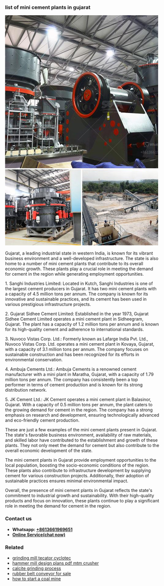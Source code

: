 <h3>list of mini cement plants in gujarat</h3><img src='1704856741.jpg' alt=''><p>Gujarat, a leading industrial state in western India, is known for its vibrant business environment and a well-developed infrastructure. The state is also home to a number of mini cement plants that contribute to its overall economic growth. These plants play a crucial role in meeting the demand for cement in the region while generating employment opportunities.</p><p>1. Sanghi Industries Limited: Located in Kutch, Sanghi Industries is one of the largest cement producers in Gujarat. It has two mini cement plants with a capacity of 4.5 million tons per annum. The company is known for its innovative and sustainable practices, and its cement has been used in various prestigious infrastructure projects.</p><p>2. Gujarat Sidhee Cement Limited: Established in the year 1973, Gujarat Sidhee Cement Limited operates a mini cement plant in Sidheegram, Gujarat. The plant has a capacity of 1.2 million tons per annum and is known for its high-quality cement and adherence to international standards.</p><p>3. Nuvoco Vistas Corp. Ltd.: Formerly known as Lafarge India Pvt. Ltd., Nuvoco Vistas Corp. Ltd. operates a mini cement plant in Kovaya, Gujarat, with a capacity of 3.1 million tons per annum. The company focuses on sustainable construction and has been recognized for its efforts in environmental conservation.</p><p>4. Ambuja Cements Ltd.: Ambuja Cements is a renowned cement manufacturer with a mini plant in Maratha, Gujarat, with a capacity of 1.79 million tons per annum. The company has consistently been a top performer in terms of cement production and is known for its strong distribution network.</p><p>5. JK Cement Ltd.: JK Cement operates a mini cement plant in Balasinor, Gujarat. With a capacity of 0.5 million tons per annum, the plant caters to the growing demand for cement in the region. The company has a strong emphasis on research and development, ensuring technologically advanced and eco-friendly cement production.</p><p>These are just a few examples of the mini cement plants present in Gujarat. The state's favorable business environment, availability of raw materials, and skilled labor have contributed to the establishment and growth of these plants. They not only meet the demand for cement but also contribute to the overall economic development of the state.</p><p>The mini cement plants in Gujarat provide employment opportunities to the local population, boosting the socio-economic conditions of the region. These plants also contribute to infrastructure development by supplying cement for various construction projects. Additionally, their adoption of sustainable practices ensures minimal environmental impact.</p><p>Overall, the presence of mini cement plants in Gujarat reflects the state's commitment to industrial growth and sustainability. With their high-quality products and focus on innovation, these plants continue to play a significant role in meeting the demand for cement in the region.</p><h3>Contact us</h3><ul><li><strong>Whatsapp:&nbsp;<a href="https://wa.me/8613661969651">+8613661969651</a></strong></li><li><a href="https://swt.shibang-china.com/?git&amp;zhl&amp;list of mini cement plants in gujarat"><strong>Online Service(chat now)</strong></a></li></ul><h3>Related</h3><ul><li><a href='grinding mill tecator cyclotec.md'>grinding mill tecator cyclotec</a></li><li><a href='hammer mill design plans pdf mtm crusher.md'>hammer mill design plans pdf mtm crusher</a></li><li><a href='calcite grinding process.md'>calcite grinding process</a></li><li><a href='rubber belt conveyor for sale.md'>rubber belt conveyor for sale</a></li><li><a href='how to start a coal mine.md'>how to start a coal mine</a></li></ul>